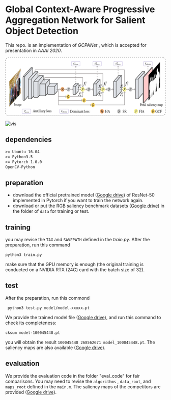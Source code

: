 # Global Context-Aware Progressive Aggregation Network for Salient Object Detection

This repo. is an implementation of *GCPANet* , which is accepted for presentation in *AAAI 2020*.

![GCPANet](figures/main.png)

![vis](figures/vis.png)

## dependencies 
```
>= Ubuntu 16.04 
>= Python3.5
>= Pytorch 1.0.0
OpenCV-Python
```

## preparation 
- download the official pretrained model ([Google drive](https://drive.google.com/open?id=107fXhddjD4LBEYvMtYqlPmjuZOfhhEnN)) of ResNet-50 implemented in Pytorch if you want to train the network again.
- download or put the RGB saliency benchmark datasets ([Google drive](https://drive.google.com/open?id=1S8jC0c-vYEGV0jX9ZizPH8SPaKQ7zxM1)) in the folder of `data` for training or test.

## training
you may revise the `TAG` and `SAVEPATH` defined in the *train.py*. After the preparation, run this command 
```
python3 train.py
```
make sure  that the GPU memory is enough (the original training is conducted on a NVIDIA RTX (24G) card with the batch size of 32).

## test
After the preparation, run this commond
```
 python3 test.py model/model-xxxxx.pt
```

We provide the trained model file ([Google drive](https://drive.google.com/open?id=1YKkzYzZuCbGs0zVQwRQ-z8_ounUgYb0d)), and run this command to check its completeness:
```
cksum model-100045448.pt 
```
you will obtain the result `100045448 268562671 model_100045448.pt`.
The saliency maps are also available ([Google drive](https://drive.google.com/open?id=19fkcf1F8BUmLwjYqqDMuVcFGhMGCBnzE)). 

## evaluation
We provide the evaluation code in the folder  "eval_code" for fair comparisons. You may need to revise the `algorithms` , `data_root`, and `maps_root` defined in the `main.m`. The saliency maps of the competitors are provided ([Google drive](https://drive.google.com/open?id=1JiIKySc3-IwfoUhNW7qNul9T3pfkqnYu)).
